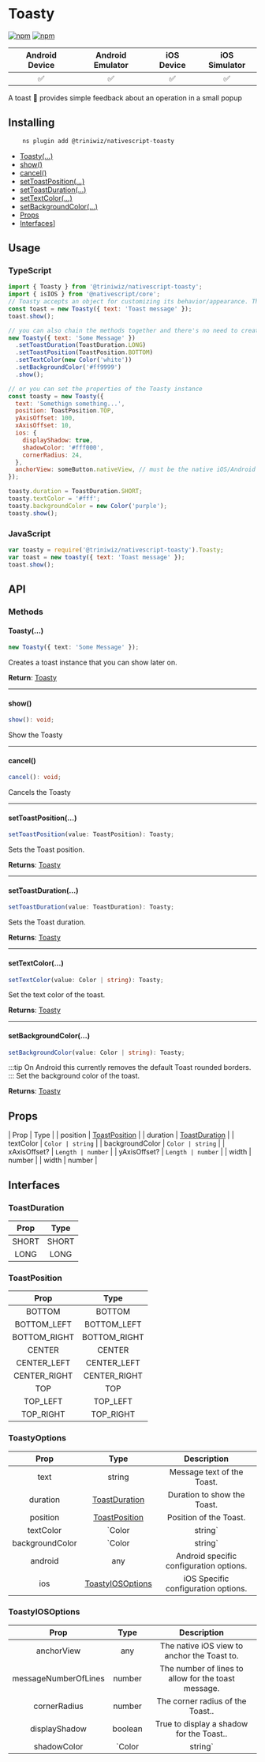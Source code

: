 # Toasty

[![npm](https://img.shields.io/npm/v/@triniwiz/nativescript-toasty.svg)](https://www.npmjs.com/package/@triniwiz/nativescript-toasty)
[![npm](https://img.shields.io/npm/dt/@triniwiz/nativescript-toasty.svg?label=npm%20downloads)](https://www.npmjs.com/package/@triniwiz/nativescript-toasty)

|   Android Device  |   Android Emulator    |   iOS Device  |   iOS Simulator   |
| :-------------:     |:-------------:        |:-------------:| :-----:            |
| :white_check_mark:|:white_check_mark:     |:white_check_mark:|    :white_check_mark:| 


A toast :bread: provides simple feedback about an operation in a small popup

## Installing 

```bash
    ns plugin add @triniwiz/nativescript-toasty
```

- [Toasty(...)](toasty.md#toasty-2)
- [show()](toasty.md#show)
- [cancel()](toasty.md#cancel)
- [setToastPosition(...)](toasty.md#showtoastposition)
- [setToastDuration(...)](toasty.md#settoastduration)
- [setTextColor(...)](toasty.md#settextcolor)
- [setBackgroundColor(...)](toasty.md#setbackgroundcolor)
- [Props](toasty.md#props)
- [Interfaces](toasty.md#interfaces)]



## Usage

### TypeScript

```js
import { Toasty } from '@triniwiz/nativescript-toasty';
import { isIOS } from '@nativescript/core';
// Toasty accepts an object for customizing its behavior/appearance. The only REQUIRED value is `text` which is the message for the toast.
const toast = new Toasty({ text: 'Toast message' });
toast.show();

// you can also chain the methods together and there's no need to create a reference to the Toasty instance with this approach
new Toasty({ text: 'Some Message' })
  .setToastDuration(ToastDuration.LONG)
  .setToastPosition(ToastPosition.BOTTOM)
  .setTextColor(new Color('white'))
  .setBackgroundColor('#ff9999')
  .show();

// or you can set the properties of the Toasty instance
const toasty = new Toasty({
  text: 'Somethign something...',
  position: ToastPosition.TOP,
  yAxisOffset: 100,
  xAxisOffset: 10,
  ios: {
    displayShadow: true,
    shadowColor: '#fff000',
    cornerRadius: 24,
  },
  anchorView: someButton.nativeView, // must be the native iOS/Android view instance (button, page, action bar, tabbar, etc.)
});

toasty.duration = ToastDuration.SHORT;
toasty.textColor = '#fff';
toasty.backgroundColor = new Color('purple');
toasty.show();
```

### JavaScript

```js
var toasty = require('@triniwiz/nativescript-toasty').Toasty;
var toast = new toasty({ text: 'Toast message' });
toast.show();
```


## API

### Methods

#### Toasty(...)
```ts
new Toasty({ text: 'Some Message' });
```
Creates a toast instance that you can show later on.

**Return**: [Toasty](toasty.md#toasty-2)

---
#### show()
```ts
show(): void;
```
Show the Toasty

---
#### cancel()
```ts
cancel(): void;
```
Cancels the Toasty

---
#### setToastPosition(...)
```ts
setToastPosition(value: ToastPosition): Toasty;
```
Sets the Toast position.

**Returns**: [Toasty](toasty.md#toasty-2)

---
#### setToastDuration(...)
```ts
setToastDuration(value: ToastDuration): Toasty;
```
Sets the Toast duration.

**Returns**: [Toasty](toasty.md#toasty-2)

---
#### setTextColor(...)
```ts
setTextColor(value: Color | string): Toasty;
```
Set the text color of the toast.

**Returns**: [Toasty](toasty.md#toasty-2)

---
#### setBackgroundColor(...)
```ts
setBackgroundColor(value: Color | string): Toasty;
```
:::tip
On Android this currently removes the default Toast rounded borders.
:::
Set the background color of the toast.

**Returns**: [Toasty](toasty.md#toasty-2)

## Props

| Prop      | Type  |
| position    |   [ToastPosition](toasty.md#toastposition)  |
| duration    |   [ToastDuration](toasty.md#toastduration)  |
| textColor    |   `Color | string`  |
| backgroundColor    |   `Color | string`  |
| xAxisOffset? | `Length | number` |
| yAxisOffset? | `Length | number` |
| width    |   number  |
| width    |  number   |



## Interfaces

### ToastDuration

| Prop      | Type  |
| :---:     | :---: |
| SHORT    |   SHORT  |
| LONG    |   LONG  |


### ToastPosition

| Prop      | Type  |
| :---:     | :---: |
| BOTTOM    |   BOTTOM  |
| BOTTOM_LEFT    |   BOTTOM_LEFT  |
| BOTTOM_RIGHT    |   BOTTOM_RIGHT  |
| CENTER    |   CENTER  |
| CENTER_LEFT    |   CENTER_LEFT  |
| CENTER_RIGHT    |   CENTER_RIGHT  |
| TOP    |   TOP  |
| TOP_LEFT    |   TOP_LEFT  |
| TOP_RIGHT    |   TOP_RIGHT  |

### ToastyOptions

| Prop      | Type  | Description |
| :---:     | :---: | :---: |
| text    |   string  | Message text of the Toast. |
| duration    |   [ToastDuration](toasty.md#toastduration)  | Duration to show the Toast. |
| position    |   [ToastPosition](toasty.md#toastposition)  | Position of the Toast. |
| textColor    |   `Color | string`  | Text color of the Toast message. |
| backgroundColor    |   `Color | string`  | Background Color of the Toast. |
| android    |   any  | Android specific configuration options. |
| ios    |  [ToastyIOSOptions](toasty.md#toastyiosoptions)   | iOS Specific configuration options. |

### ToastyIOSOptions

| Prop      | Type  | Description |
| :---:     | :---: | :---: |
| anchorView    |   any  | The native iOS view to anchor the Toast to. |
| messageNumberOfLines    |   number |The number of lines to allow for the toast message. |
| cornerRadius    |   number  | The corner radius of the Toast.. |
| displayShadow    |   boolean  | True to display a shadow for the Toast.. |
| shadowColor    |   `Color | string`  | The color of the shadow. Only visible if `displayShadow` is true.. |

